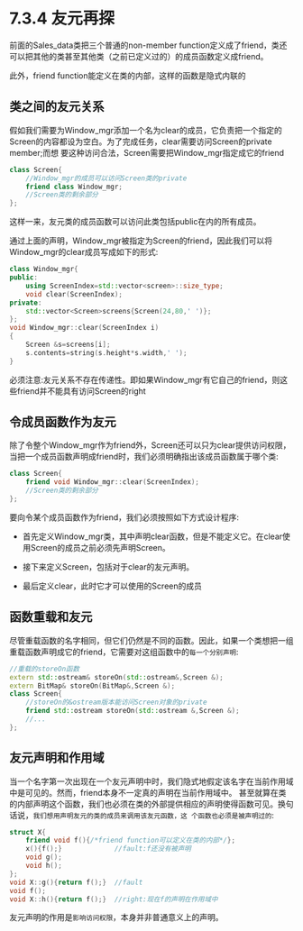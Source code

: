 # 7.3.4 友元再探

前面的Sales_data类把三个普通的non-member function定义成了friend，类还可以把其他的类甚至其他类（之前已定义过的）的成员函数定义成friend。

此外，friend function能定义在类的内部，这样的函数是隐式内联的

## 类之间的友元关系

假如我们需要为Window_mgr添加一个名为clear的成员，它负责把一个指定的Screen的内容都设为空白。为了完成任务，clear需要访问Screen的private member;而想
要这种访问合法，Screen需要把Window_mgr指定成它的friend
```cpp
class Screen{
    //Window_mgr的成员可以访问Screen类的private
    friend class Window_mgr;
    //Screen类的剩余部分
};
```
这样一来，友元类的成员函数可以访问此类包括public在内的所有成员。

通过上面的声明，Window_mgr被指定为Screen的friend，因此我们可以将Window_mgr的clear成员写成如下的形式:
```cpp
class Window_mgr{
public:
    using ScreenIndex=std::vector<screen>::size_type;
    void clear(ScreenIndex);
private:
    std::vector<Screen>screens{Screen(24,80,' ')};
};
void Window_mgr::clear(ScreenIndex i)
{
    Screen &s=screens[i];
    s.contents=string(s.height*s.width,' ');
}
```

必须注意:友元关系不存在传递性。即如果Window_mgr有它自己的friend，则这些friend并不能具有访问Screen的right

## 令成员函数作为友元

除了令整个Window_mgr作为friend外，Screen还可以只为clear提供访问权限，
当把一个成员函数声明成friend时，我们必须明确指出该成员函数属于哪个类:
```cpp
class Screen{
    friend void Window_mgr::clear(ScreenIndex);
    //Screen类的剩余部分
};
```
要向令某个成员函数作为friend，我们必须按照如下方式设计程序:

* 首先定义Window_mgr类，其中声明clear函数，但是不能定义它。在clear使用Screen的成员之前必须先声明Screen。

* 接下来定义Screen，包括对于clear的友元声明。

* 最后定义clear，此时它才可以使用的Screen的成员

## 函数重载和友元

尽管重载函数的名字相同，但它们仍然是不同的函数。因此，如果一个类想把一组重载函数声明成它的friend，它需要对这组函数中的`每一个分别声明`:
```cpp
//重载的storeOn函数
extern std::ostream& storeOn(std::ostream&,Screen &);
extern BitMap& storeOn(BitMap&,Screen &);
class Screen{
    //storeOn的&ostream版本能访问Screen对象的private
    friend std::ostream storeOn(std::ostream &,Screen &);
    //...
};
```

## 友元声明和作用域
当一个名字第一次出现在一个友元声明中时，我们隐式地假定该名字在当前作用域中是可见的。然而，friend本身不一定真的声明在当前作用域中。
甚至就算在类的内部声明这个函数，我们也必须在类的外部提供相应的声明使得函数可见。换句话说，`我们想用声明友元的类的成员来调用该友元函数，这
个函数也必须是被声明过的`:
```cpp
struct X{
    friend void f(){/*friend function可以定义在类的内部*/};
    x(){f();}             //fault:f还没有被声明
    void g();
    void h();
};
void X::g(){return f();}  //fault
void f();
void X::h(){return f();}  //right:现在f的声明在作用域中
```
友元声明的作用是`影响访问权限`，本身并非普通意义上的声明。


